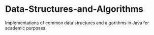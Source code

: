 # Data-Structures-and-Algorithms
Implementations of common data structures and algorithms in Java for academic purposes.
